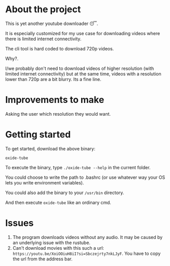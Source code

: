 # About the project

This is yet another youtube downloader 😴.

It is especially customized for my use case for downloading videos where there is limited internet connectivity.

The cli tool is hard coded to download 720p videos.

Why?.

I/we probably don't need to download videos of higher resolution (with limited internet connectivity) but at the same time, videos with a resolution lower than 720p are a bit blurry. Its a fine line.

# Improvements to make

Asking the user which resolution they would want.

# Getting started

To get started, download the above binary:

`oxide-tube`

To execute the binary, type `./oxide-tube --help` in the current folder.

You could choose to write the path to .bashrc (or use whatever way your OS lets you write environment variables).

You could also add the binary to your `/usr/bin` directory.

And then execute `oxide-tube` like an ordinary cmd.

# Issues

1. The program downloads videos without any audio. It may be caused by an underlying issue with the rustube.
2. Can't download movies with this such a url: `https://youtu.be/XoiOOiuH8iI?si=Sbczejrty7nkLJyF`. You have to copy the url from      the address bar.
